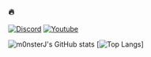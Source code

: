 ### 🔥

[![Discord](https://img.shields.io/badge/Discord-7289DA?style=for-the-badge&logo=discord&logoColor=white)](https://discord.gg/amwr)
[![Youtube](https://img.shields.io/badge/YouTube-FF0000?style=for-the-badge&logo=youtube&logoColor=white)](https://www.youtube.com/channel/UCR64CuO8U1UPMbgVp6M_MfA)

![m0nsterJ's GitHub stats](https://github-readme-stats.vercel.app/api?username=m0nsterJ&show_icons=true&theme=dracula&count_private=true)
[![Top Langs](https://github-readme-stats.vercel.app/api/top-langs/?username=m0nsterJ)]
